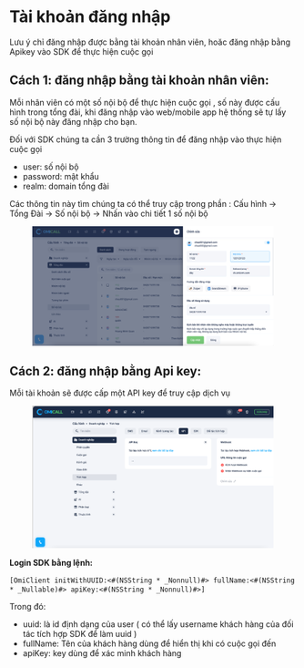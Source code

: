 # Tài khoản đăng nhập

Lưu ý chỉ đăng nhập được bằng tài khoản nhân viên, hoăc đăng nhập bằng Apikey vào SDK để thực hiện cuộc gọi

## Cách 1: đăng nhập bằng tài khoản nhân viên:

Mỗi nhân viên có một số nội bộ để thực hiện cuộc gọi , số này được cấu hình trong tổng đài, khi đăng nhập vào web/mobile app hệ thống sẽ tự lấy số nội bộ này đăng nhập cho bạn.

Đối với SDK chúng ta cần 3 trường thông tin để đăng nhập vào thực hiện cuộc gọi&#x20;

* user: số nội bộ&#x20;
* password: mật khẩu
* realm: domain tổng đài&#x20;

Các thông tin này tìm chúng ta có thể truy cập trong phần : Cấu hình -> Tổng Đài -> Số nội bộ -> Nhấn vào chi tiết 1 số nội bộ&#x20;

<figure><img src="../../.gitbook/assets/image (5).png" alt=""><figcaption></figcaption></figure>

## Cách 2: đăng nhập bằng Api key:

Mỗi tài khoản sẽ được cấp một API key để truy cập dịch vụ&#x20;

<figure><img src="../../.gitbook/assets/image.png" alt=""><figcaption></figcaption></figure>

**Login SDK bằng lệnh:**

```
[OmiClient initWithUUID:<#(NSString * _Nonnull)#> fullName:<#(NSString * _Nullable)#> apiKey:<#(NSString * _Nonnull)#>]
```

Trong đó:

* uuid: là id định dạng của user ( có thể lấy username khách hàng của đối tác tích hợp SDK để làm uuid )
* fullName: Tên của khách hàng dùng để hiển thị khi có cuộc gọi đến&#x20;
* apiKey: key dùng để xác minh khách hàng
